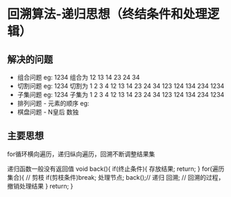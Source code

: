 # 回溯算法-递归思想（终结条件和处理逻辑）
## 解决的问题
- 组合问题
 eg: 1234  组合为 12  13  14  23  24  34
- 切割问题 
 eg: 1234  切割为 1 2 3 4  12 13 14 23 24 34  123 124 134 234  1234
- 子集问题
 eg: 1234  子集为 1 2 3 4  12 13 14 23 24 34  123 124 134 234  1234
- 排列问题 - 元素的顺序
 eg: 
- 棋盘问题 - N皇后 数独

## 主要思想
for循环横向遍历，递归纵向遍历，回溯不断调整结果集

递归函数一般没有返回值 
void back(){
    if(终止条件){
        存放结果;
        return;
    }
    for(遍历集合){
        // 剪枝
        if(剪枝条件)break;
        处理节点; 
        back();// 递归
        回溯; // 回溯的过程，撤销处理结果
    }
    return;
}